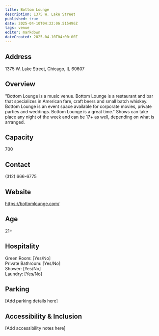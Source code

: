 ```yaml
---
title: Bottom Lounge
description: 1375 W. Lake Street
published: true
date: 2025-04-10T04:22:06.515496Z
tags: venue
editor: markdown
dateCreated: 2025-04-10T04:00:00Z
---
```


## Address

1375 W. Lake Street, Chicago, IL 60607

## Overview

"Bottom Lounge is a music venue. Bottom Lounge is a restaurant and bar that specializes in American fare, craft beers and small batch whiskey. Bottom Lounge is an event space available for corporate movies, private parties and weddings. Bottom Lounge is a great time." Shows can take place any night of the week and can be 17+ as well, depending on what is arranged.

## Capacity

700

## Contact

(312) 666-6775

## Website

https://bottomlounge.com/

## Age

21+

## Hospitality

Green Room: [Yes/No]  
Private Bathroom: [Yes/No]  
Shower: [Yes/No]  
Laundry: [Yes/No]

## Parking

[Add parking details here]

## Accessibility & Inclusion

[Add accessibility notes here]
